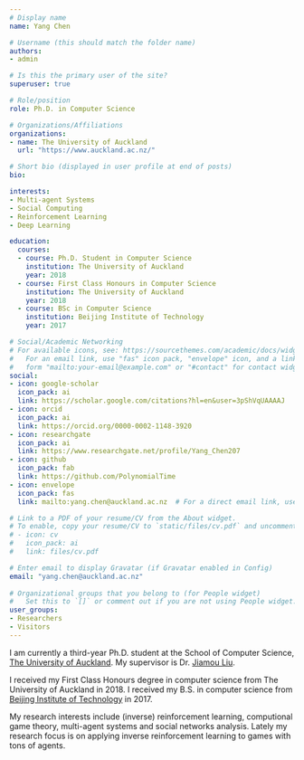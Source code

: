 ```yaml
---
# Display name
name: Yang Chen

# Username (this should match the folder name)
authors:
- admin

# Is this the primary user of the site?
superuser: true

# Role/position
role: Ph.D. in Computer Science

# Organizations/Affiliations
organizations:
- name: The University of Auckland
  url: "https://www.auckland.ac.nz/"

# Short bio (displayed in user profile at end of posts)
bio:

interests:
- Multi-agent Systems
- Social Computing
- Reinforcement Learning
- Deep Learning

education:
  courses:
  - course: Ph.D. Student in Computer Science
    institution: The University of Auckland
    year: 2018
  - course: First Class Honours in Computer Science
    institution: The University of Auckland
    year: 2018
  - course: BSc in Computer Science
    institution: Beijing Institute of Technology
    year: 2017

# Social/Academic Networking
# For available icons, see: https://sourcethemes.com/academic/docs/widgets/#icons
#   For an email link, use "fas" icon pack, "envelope" icon, and a link in the
#   form "mailto:your-email@example.com" or "#contact" for contact widget.
social:
- icon: google-scholar
  icon_pack: ai
  link: https://scholar.google.com/citations?hl=en&user=3pShVqUAAAAJ
- icon: orcid
  icon_pack: ai
  link: https://orcid.org/0000-0002-1148-3920
- icon: researchgate
  icon_pack: ai
  link: https://www.researchgate.net/profile/Yang_Chen207
- icon: github
  icon_pack: fab
  link: https://github.com/PolynomialTime
- icon: envelope
  icon_pack: fas
  link: mailto:yang.chen@auckland.ac.nz  # For a direct email link, use "mailto:test@example.org".

# Link to a PDF of your resume/CV from the About widget.
# To enable, copy your resume/CV to `static/files/cv.pdf` and uncomment the lines below.  
# - icon: cv
#   icon_pack: ai
#   link: files/cv.pdf

# Enter email to display Gravatar (if Gravatar enabled in Config)
email: "yang.chen@auckland.ac.nz"
  
# Organizational groups that you belong to (for People widget)
#   Set this to `[]` or comment out if you are not using People widget.  
user_groups:
- Researchers
- Visitors
---
```


I am currently a third-year Ph.D. student at the School of Computer Science, [The University of Auckland](https://www.auckland.ac.nz/). My supervisor is Dr. [Jiamou Liu](https://www.liuailab.org/). 

I received my First Class Honours degree in computer science from The University of Auckland in 2018. 
I received my B.S. in computer science from [Beijing Institute of Technology](http://www.bit.edu.cn/index.htm) in 2017.

My research interests include (inverse) reinforcement learning, computional game theory, multi-agent systems and social networks analysis. Lately my research focus is on applying inverse reinforcement learning to games with tons of agents. 
